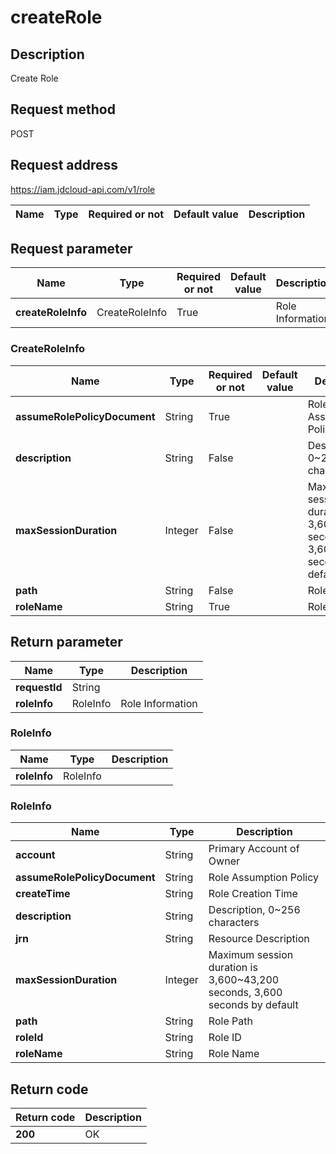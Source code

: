 # createRole


## Description
Create Role

## Request method
POST

## Request address
https://iam.jdcloud-api.com/v1/role

|Name|Type|Required or not|Default value|Description|
|---|---|---|---|---|

## Request parameter
|Name|Type|Required or not|Default value|Description|
|---|---|---|---|---|
|**createRoleInfo**|CreateRoleInfo|True||Role Information|

### CreateRoleInfo
|Name|Type|Required or not|Default value|Description|
|---|---|---|---|---|
|**assumeRolePolicyDocument**|String|True||Role Assumption Policy|
|**description**|String|False||Description, 0~256 characters|
|**maxSessionDuration**|Integer|False||Maximum session duration is 3,600~43,200 seconds, 3,600 seconds by default|
|**path**|String|False||Role Path|
|**roleName**|String|True||Role Name|

## Return parameter
|Name|Type|Description|
|---|---|---|
|**requestId**|String||
|**roleInfo**|RoleInfo|Role Information|


### RoleInfo
|Name|Type|Description|
|---|---|---|
|**roleInfo**|RoleInfo||
### RoleInfo
|Name|Type|Description|
|---|---|---|
|**account**|String|Primary Account of Owner|
|**assumeRolePolicyDocument**|String|Role Assumption Policy|
|**createTime**|String|Role Creation Time|
|**description**|String|Description, 0~256 characters|
|**jrn**|String|Resource Description|
|**maxSessionDuration**|Integer|Maximum session duration is 3,600~43,200 seconds, 3,600 seconds by default|
|**path**|String|Role Path|
|**roleId**|String|Role ID|
|**roleName**|String|Role Name|

## Return code
|Return code|Description|
|---|---|
|**200**|OK|
